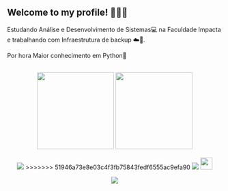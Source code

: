 ## Welcome to my profile! 👋🏼🎉

Estudando Análise e Desenvolvimento de Sistemas💻 na Faculdade Impacta e trabalhando com Infraestrutura de backup ☁️💾. 

Por hora Maior conhecimento em Python🐍

<br>

<!-- GITHUB STATUS -->
<div align="center">
  <img height="180em" src="https://github-readme-stats.vercel.app/api?username=M4th2306&show_icons=true&theme=dark&include_all_commits=true&count_private=true"/>
  <img height="180em" src="https://github-readme-stats.vercel.app/api/top-langs/?username=M4th2306&layout=compact&langs_count=10&theme=dark"/>

  <!-- TEMAS: dark, radical, merko, gruvbox, tokyonight, onedark, cobalt, synthwave, highcontrast, dracula -->
</div>

<br>

<!-- REDES SOCIAIS -->
<div align="center">
 <!-- <a href="https://www.instagram.com/math_rodrigues23/" target="_blank"><img src="https://img.shields.io/badge/-Instagram-%23E4405F?style=for-the-badge&logo=instagram&logoColor=white" target="_blank"></a>-->
  <a href="https://www.instagram.com/math_rodrigues23/" target="_blank"><img src="https://play.google.com/store/apps/details?id=com.instagram.android&hl=pt" target="_blank"></a>
>>>>>>> 51946a73e8e03c4f3fb75843fedf6555ac9efa90
  <a href="https://www.linkedin.com/in/matheus-rodrigues/" target="_blank"><img src="https://img.shields.io/badge/-LinkedIn-%230077B5?style=for-the-badge&logo=linkedin&logoColor=white" target="_blank"></a>  
   <a href="mailto:matheusrodrigueslima70@gmail.com" target="_blank"><img src="https://play-lh.googleusercontent.com/D1Dz2BjPYev_oyksKXsdtAS66a_2Ql-sklpzTnwR9lqnDG_P5lAJEtfR70FudJ0XMA=s48-rw" style='width: 28px' target="_blank"></a>  
  
  ![](https://visitor-badge.glitch.me/badge?page_id=M4th2306)
</div>
